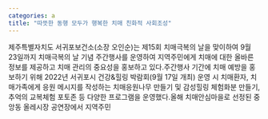 ```yaml
---
categories: a
title: "따뜻한 동행 모두가 행복한 치매 친화적 사회조성"
---
```

제주특별자치도 서귀포보건소(소장 오인순)는 제15회 치매극복의 날을 맞이하여 9월 23일까지 치매극복의 날 기념 주간행사를 운영하여 지역주민에게 치매에 대한 올바른 정보를 제공하고 치매 관리의 중요성을 홍보하고 있다.주간행사 기간에 치매 예방을 홍보하기 위해 2022년 서귀포시 건강&힐링 박람회(9월 17일 개최) 운영 시 치매환자, 치매가족에게 응원 메시지를 작성하는 치매응원나무 만들기 및 감성힐링 체험화분 만들기, 추억의 교복체험 포토존 등 다양한 프로그램을 운영했다.올해 치매안심마을로 선정된 중앙동 올레시장 공연장에서 지역주민